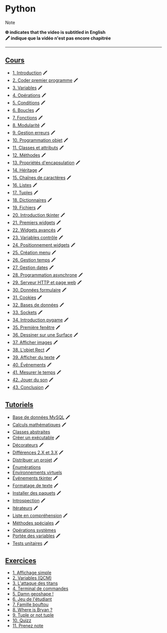 # Python

> [!NOTE]
> **🌐 indicates that the video is subtitled in English**<br>
> **🖍 indique que la vidéo n'est pas encore chapitrée**

---

## [Cours](https://www.youtube.com/playlist?list=PLrSOXFDHBtfHg8fWBd7sKPxEmahwyVBkC)

+ [1. Introduction](https://www.youtube.com/watch?v=HWxBtxPBCAc) 🖍
+ [2. Coder premier programme](https://www.youtube.com/watch?v=S1SDhbJwfdk) 🖍
+ [3. Variables](https://www.youtube.com/watch?v=nbecRjzVzNg) 🖍
+ [4. Opérations](https://www.youtube.com/watch?v=w-r8SpjhmPQ) 🖍
+ [5. Conditions](https://www.youtube.com/watch?v=T_AsJ0nIeh0) 🖍
+ [6. Boucles](https://www.youtube.com/watch?v=excGUISppC4) 🖍
+ [7. Fonctions](https://www.youtube.com/watch?v=7aOeZ0cYc_Y) 🖍
+ [8. Modularité](https://www.youtube.com/watch?v=A2aD4eQP0qU) 🖍
+ [9. Gestion erreurs](https://www.youtube.com/watch?v=1IqnpaQy8LM) 🖍
+ [10. Programmation objet](https://www.youtube.com/watch?v=s2pnrMKpEp0) 🖍
+ [11. Classes et attributs](https://www.youtube.com/watch?v=91dPooHyNIo) 🖍
+ [12. Méthodes](https://www.youtube.com/watch?v=B-OlnwpVBN4) 🖍
+ [13. Propriétés d'encapsulation](https://www.youtube.com/watch?v=Fs6XsN6masA) 🖍
+ [14. Héritage](https://www.youtube.com/watch?v=jS-S0hbUoQo) 🖍
+ [15. Chaînes de caractères](https://www.youtube.com/watch?v=9oibVKWzXOM) 🖍
+ [16. Listes](https://www.youtube.com/watch?v=AFRdL2hge0o) 🖍
+ [17. Tuples](https://www.youtube.com/watch?v=n54Q-IccZEs) 🖍
+ [18. Dictionnaires](https://www.youtube.com/watch?v=BYDJRsE-N5Y) 🖍
+ [19. Fichiers](https://www.youtube.com/watch?v=gVOYPwjd_8c) 🖍
+ [20. Introduction tkinter](https://www.youtube.com/watch?v=H0BFsl2_St4) 🖍
+ [21. Premiers widgets](https://www.youtube.com/watch?v=JdSqSKrPhSw) 🖍
+ [22. Widgets avancés](https://www.youtube.com/watch?v=hfWE9dT6fgU) 🖍
+ [23. Variables contrôle](https://www.youtube.com/watch?v=lUDF9bureH4) 🖍
+ [24. Positionnement widgets](https://www.youtube.com/watch?v=YGeRTVaBPoc) 🖍
+ [25. Création menu](https://www.youtube.com/watch?v=jGnGnro2vsk) 🖍
+ [26. Gestion temps](https://www.youtube.com/watch?v=C0LmHQkJUs4) 🖍
+ [27. Gestion dates](https://www.youtube.com/watch?v=SXgyLoGA_mY) 🖍
+ [28. Programmation asynchrone](https://www.youtube.com/watch?v=vdjZvxAI5d4) 🖍
+ [29. Serveur HTTP et page web](https://www.youtube.com/watch?v=5PZ03AO-bmA) 🖍
+ [30. Données formulaire](https://www.youtube.com/watch?v=FBW4HTd8ilA) 🖍
+ [31. Cookies](https://www.youtube.com/watch?v=NL5AwnU3akE) 🖍
+ [32. Bases de données](https://www.youtube.com/watch?v=K0zF1GiPrxY) 🖍
+ [33. Sockets](https://www.youtube.com/watch?v=5FqzL9LJkXA) 🖍
+ [34. Introduction pygame](https://www.youtube.com/watch?v=gx4yVcJqBaI) 🖍
+ [35. Première fenêtre](https://www.youtube.com/watch?v=LrcMOeUN1qI) 🖍
+ [36. Dessiner sur une Surface](https://www.youtube.com/watch?v=Bj-SWrrUtS0) 🖍
+ [37. Afficher images](https://www.youtube.com/watch?v=55gDorNewiQ) 🖍
+ [38. L'objet Rect](https://www.youtube.com/watch?v=fHL12YbCY-k) 🖍
+ [39. Afficher du texte](https://www.youtube.com/watch?v=TNiKkU-VJzc) 🖍
+ [40. Événements](https://www.youtube.com/watch?v=Vic8v4MtBNM) 🖍
+ [41. Mesurer le temps](https://www.youtube.com/watch?v=04Unwn9stCM) 🖍
+ [42. Jouer du son](https://www.youtube.com/watch?v=qq8W5tMYb4w) 🖍
+ [43. Conclusion](https://www.youtube.com/watch?v=Miw3Y131nsw) 🖍

## [Tutoriels](https://www.youtube.com/playlist?list=PLrSOXFDHBtfFMB2Qeuej6efzZRvjRdXo8)

+ [Base de données MySQL](https://www.youtube.com/watch?v=2R-BveCE-so) 🖍
+ [Calculs mathématiques](https://www.youtube.com/watch?v=uwLhuFd7ruA) 🖍
+ [Classes abstraites](https://www.youtube.com/watch?v=zY4WnyEV_Ao)
+ [Créer un exécutable](https://www.youtube.com/watch?v=Jji2ik_AQOg) 🖍
+ [Décorateurs](https://www.youtube.com/watch?v=LiBsVCXAgXI) 🖍
+ [Différences 2.X et 3.X](https://www.youtube.com/watch?v=LU7FSqzVrdc) 🖍
+ [Distribuer un projet](https://www.youtube.com/watch?v=9Sy3AXavfJg) 🖍
+ [Énumérations](https://www.youtube.com/watch?v=HJI5ETooMso)
+ [Environnements virtuels](https://www.youtube.com/watch?v=zW0yI3m7Ydg)
+ [Événements tkinter](https://www.youtube.com/watch?v=yZp6958SkVI) 🖍
+ [Formatage de texte](https://www.youtube.com/watch?v=4ApZ80RegNI) 🖍
+ [Installer des paquets](https://www.youtube.com/watch?v=MxvLhp9xJo4) 🖍
+ [Introspection](https://www.youtube.com/watch?v=JKrpRtHBZRk) 🖍
+ [Itérateurs](https://www.youtube.com/watch?v=H9FIOc-bIHU) 🖍
+ [Liste en compréhension](https://www.youtube.com/watch?v=Vf9Wwa1CGgk) 🖍
+ [Méthodes spéciales](https://www.youtube.com/watch?v=XxUasK8f-s0) 🖍
+ [Opérations systèmes](https://www.youtube.com/watch?v=Zx3J6lzfbOI)
+ [Portée des variables](https://www.youtube.com/watch?v=50HJA4KpPqU) 🖍
+ [Tests unitaires](https://www.youtube.com/watch?v=apgReCCAQr4) 🖍

## [Exercices](https://www.youtube.com/playlist?list=PLrSOXFDHBtfEiSgOG1FM4oq-yS24iV4s1)

+ [1. Affichage simple](https://www.youtube.com/watch?v=HVN4qv6Dxdk)
+ [2. Variables (QCM)](https://www.youtube.com/watch?v=7o3y47LYFvE)
+ [3. L'attaque des titans](https://www.youtube.com/watch?v=2VhWLJ_TQ0U)
+ [4. Terminal de commandes](https://www.youtube.com/watch?v=-3v4_AoCeKM)
+ [5. Damn geoshape !](https://www.youtube.com/watch?v=mJwjyE5HSEA)
+ [6. Jeu de l'étudiant](https://www.youtube.com/watch?v=mvWBlzDPcjQ)
+ [7. Famille bouftou](https://www.youtube.com/watch?v=gUXFoGzCzLE)
+ [8. Where is Bryan ?](https://www.youtube.com/watch?v=gmQp9F1oMIE)
+ [9. Tuple or not tuple](https://www.youtube.com/watch?v=FWTezV5QjNk)
+ [10. Quizz](https://www.youtube.com/watch?v=ulSPoAM7DCc)
+ [11. Prenez note](https://www.youtube.com/watch?v=W1gKlpXE2hs)
